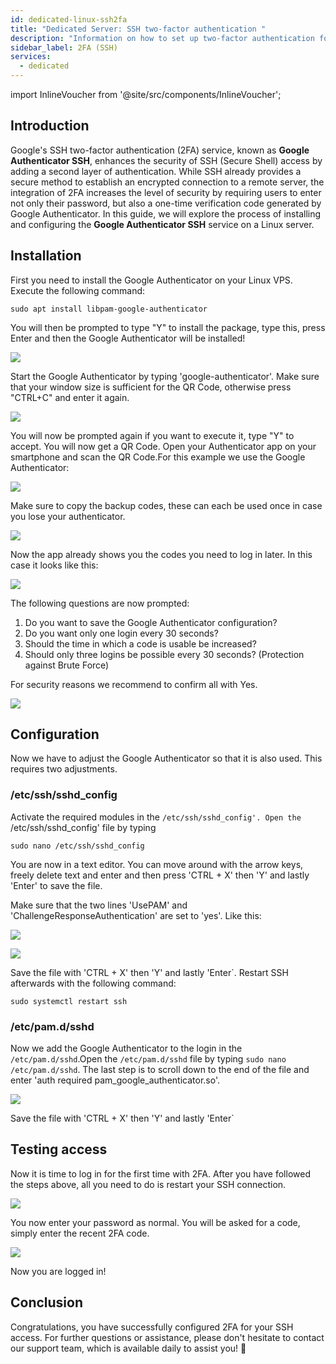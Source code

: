 ```yaml
---
id: dedicated-linux-ssh2fa
title: "Dedicated Server: SSH two-factor authentication "
description: "Information on how to set up two-factor authentication for your Linux server from ZAP-Hosting"
sidebar_label: 2FA (SSH)
services:
  - dedicated
---
```


import InlineVoucher from '@site/src/components/InlineVoucher';

## Introduction

Google's SSH two-factor authentication (2FA) service, known as **Google Authenticator SSH**, enhances the security of SSH (Secure Shell) access by adding a second layer of authentication. While SSH already provides a secure method to establish an encrypted connection to a remote server, the integration of 2FA increases the level of security by requiring users to enter not only their password, but also a one-time verification code generated by Google Authenticator. In this guide, we will explore the process of installing and configuring the **Google Authenticator SSH** service on a Linux server.

<InlineVoucher />

## Installation

First you need to install the Google Authenticator on your Linux VPS. Execute the following command:

```
sudo apt install libpam-google-authenticator
```

You will then be prompted to type "Y" to install the package, type this, press Enter and then the Google Authenticator will be installed!

![](https://screensaver01.zap-hosting.com/index.php/s/mtqePXTr5KdoHkm/preview)

Start the Google Authenticator by typing 'google-authenticator'. Make sure that your window size is sufficient for the QR Code, otherwise press "CTRL+C" and enter it again.

![](https://screensaver01.zap-hosting.com/index.php/s/agW9EHjs5Aimc43/preview)

You will now be prompted again if you want to execute it, type "Y" to accept. You will now get a QR Code. Open your Authenticator app on your smartphone and scan the QR Code.For this example we use the Google Authenticator:

![](https://screensaver01.zap-hosting.com/index.php/s/CmQERELXNotsgZB/preview)

Make sure to copy the backup codes, these can each be used once in case you lose your authenticator.

![](https://screensaver01.zap-hosting.com/index.php/s/pkKM2SANJbEejFD/preview)

Now the app already shows you the codes you need to log in later. In this case it looks like this:

![](https://screensaver01.zap-hosting.com/index.php/s/QnBxLbR8Grf2GL4/preview)

The following questions are now prompted:

1. Do you want to save the Google Authenticator configuration?
2. Do you want only one login every 30 seconds? 
3. Should the time in which a code is usable be increased?
4. Should only three logins be possible every 30 seconds? (Protection against Brute Force)

For security reasons we recommend to confirm all with Yes. 

![](https://screensaver01.zap-hosting.com/index.php/s/A9RmFA6nWgKzSF6/preview)

## Configuration

Now we have to adjust the Google Authenticator so that it is also used. This requires two adjustments. 

### /etc/ssh/sshd_config

Activate the required modules in the `/etc/ssh/sshd_config'. Open the `/etc/ssh/sshd_config' file by typing 
```
sudo nano /etc/ssh/sshd_config
```

You are now in a text editor. You can move around with the arrow keys, freely delete text and enter and then press 'CTRL + X' then 'Y' and lastly 'Enter' to save the file.

Make sure that the two lines 'UsePAM' and 'ChallengeResponseAuthentication' are set to 'yes'. Like this:

![](https://screensaver01.zap-hosting.com/index.php/s/f5a9G5Wif9HcwQq/preview)

![](https://screensaver01.zap-hosting.com/index.php/s/qdf4JCqLgZ85nia/preview)

Save the file with 'CTRL + X' then 'Y' and lastly 'Enter`. Restart SSH afterwards with the following command:
```
sudo systemctl restart ssh
```

### /etc/pam.d/sshd

Now we add the Google Authenticator to the login in the `/etc/pam.d/sshd`.Open the `/etc/pam.d/sshd` file by typing `sudo nano /etc/pam.d/sshd`. The last step is to scroll down to the end of the file and enter 'auth required pam_google_authenticator.so'.

![](https://screensaver01.zap-hosting.com/index.php/s/Mgw8tJJtTbkg7T3/preview)

Save the file with 'CTRL + X' then 'Y' and lastly 'Enter`

## Testing access

Now it is time to log in for the first time with 2FA. After you have followed the steps above, all you need to do is restart your SSH connection.

![](https://screensaver01.zap-hosting.com/index.php/s/RwaymAzjGjMgbYL/preview)

You now enter your password as normal. You will be asked for a code, simply enter the recent 2FA code.

![](https://screensaver01.zap-hosting.com/index.php/s/w7BFMMTMdcwXj2x/preview)

Now you are logged in!



## Conclusion

Congratulations, you have successfully configured 2FA for your SSH access. For further questions or assistance, please don't hesitate to contact our support team, which is available daily to assist you! 🙂

<InlineVoucher />
